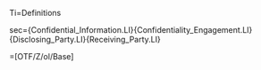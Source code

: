 Ti=Definitions

sec={Confidential_Information.LI}{Confidentiality_Engagement.LI}{Disclosing_Party.LI}{Receiving_Party.LI}

=[OTF/Z/ol/Base]
